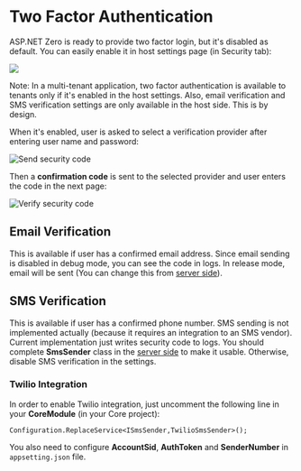 # Two Factor Authentication

ASP.NET Zero is ready to provide two factor login, but it's disabled as
default. You can easily enable it in host settings page (in Security
tab):

<img src="D:/Github/documents/docs/en/images/lockout-two-factor-settings-1.png" class="img-thumbnail" />

Note: In a multi-tenant application, two factor authentication is
available to tenants only if it's enabled in the host settings. Also,
email verification and SMS verification settings are only available in
the host side. This is by design.

When it's enabled, user is asked to select a verification provider after
entering user name and password:

<img src="D:/Github/documents/docs/en/images/send-security-code-1.png" alt="Send security code" class="img-thumbnail" />

Then a **confirmation code** is sent to the selected provider and user
enters the code in the next page:

<img src="D:/Github/documents/docs/en/images/verify-security-code-1.png" alt="Verify security code" class="thumbnail" />

## Email Verification

This is available if user has a confirmed email address. Since email sending is disabled in debug mode, you can see the code in logs. In release mode, email will be sent (You can change this from [server side](Development-Guide-Core.md)).

## SMS Verification

This is available if user has a confirmed phone number. SMS sending is not implemented actually (because it requires an integration to an SMS vendor). Current implementation just writes security code to logs. You
should complete **SmsSender** class in the [server side](Development-Guide-Core.md) to make it usable. Otherwise, disable SMS verification in the settings.

### Twilio Integration

In order to enable Twilio integration, just uncomment the following line in your **CoreModule** (in your Core project):

```
Configuration.ReplaceService<ISmsSender,TwilioSmsSender>();
```

You also need to configure **AccountSid**, **AuthToken** and **SenderNumber** in `appsetting.json` file.